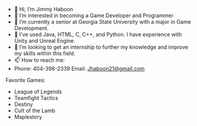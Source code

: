 - 👋 Hi, I’m Jimmy Haboon
- 👀 I’m interested in becoming a Game Developer and Programmer
- 🌱 I’m currently a senior at Georgia State University with a major in Game Development.
- 💬 I've used Java, HTML, C, C++, and Python. I have experience with Unity and Unreal Engine.
- 💞️ I’m looking to get an internship to further my knowledge and improve my skills within this field.
- 📫 How to reach me:
- Phone: 404-398-2339  Email: Jhaboon21@gmail.com



Favorite Games:
- League of Legends
- Teamfight Tactics
- Destiny
- Cult of the Lamb
- Maplestory

<!---
Jhaboon21/Jhaboon21 is a ✨ special ✨ repository because its `README.md` (this file) appears on your GitHub profile.
You can click the Preview link to take a look at your changes.
--->
